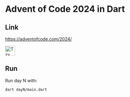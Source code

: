 # Advent of Code 2024 in Dart

## Link

https://adventofcode.com/2024/

<a href="https://idx.google.com/import?url=https%3A%2F%2Fgithub.com%2Fjanne%2Faoc24dart%2F">
  <picture>
    <source
      media="(prefers-color-scheme: dark)"
      srcset="https://cdn.idx.dev/btn/try_dark_32.svg">
    <source
      media="(prefers-color-scheme: light)"
      srcset="https://cdn.idx.dev/btn/try_light_32.svg">
    <img
      height="32"
      alt="Try in IDX"
      src="https://cdn.idx.dev/btn/try_purple_32.svg">
  </picture>
</a>

## Run

Run day N with:

```
dart dayN/main.dart
```
